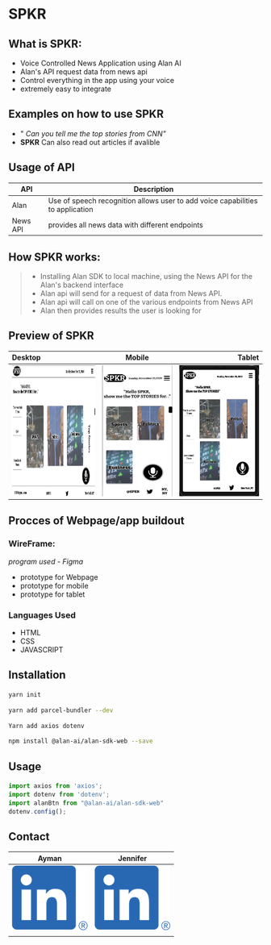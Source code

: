 # SPKR
## What is SPKR:
- Voice Controlled  News Application using Alan AI
- Alan's API request data from news api
- Control everything in the app using your voice
- extremely easy to integrate 

## Examples on how to use SPKR
- " *Can you tell me the top stories from CNN"*
- **SPKR** Can also read out articles if avalible 

## Usage of API
| API | Description |
| --- | --- |
| Alan| Use of speech recognition allows user to add voice capabilities to application|
| News API | provides all news data with different endpoints |
 
 

 
 
 ## How SPKR works:
 > - Installing Alan SDK to local machine, using the News API for the Alan's backend interface
 > - Alan api will send for a request of data from News API.
 > - Alan api will call on one of the various endpoints from News API 
 > - Alan then provides results the user is looking for
 
 ## Preview of SPKR
 
 | Desktop      | Mobile         |Tablet         |
| :---         |     :---:      |          ---: |
| <img width="260" height="260" src='./Images/1pagepic.png'/> | <img width="220" height="260" src='./Images/mobile2.png'/>   |  <img width="260" height="260" src='./Images/Tablet.png'/>   |


 ## Procces of Webpage/app buildout 
 
  ### WireFrame:
  *program used - Figma*
   - prototype for Webpage 
   - prototype for mobile 
   - prototype for tablet 
   
   ### Languages Used 
   - HTML 
   - CSS
   - JAVASCRIPT
   
## Installation
```zsh
yarn init
```
```zsh
yarn add parcel-bundler --dev
```
```zsh
Yarn add axios dotenv
```
```zsh
npm install @alan-ai/alan-sdk-web --save
```
## Usage
```javascript 
import axios from 'axios';
import dotenv from 'dotenv';
import alanBtn from "@alan-ai/alan-sdk-web"
dotenv.config();
```
 
## Contact






|   **Ayman**                                                                                                                                                        |  **Jennifer**                                                                                                                                                |
| ------------------------------------------------------------------------------------------------------------------------------------------------------------------------- | --------------------------------------------------------------------------------------------------------------------------------------------------------------- |
| [![LinkedIn](Images/aLINKEDIINpng.png)](https://www.linkedin.com/in/ayman-omer-b2429b1ab) |[![LinkedIn](Images/aLINKEDIINpng.png)](https://www.linkedin.com/in/jennifer-smith-14a8361b7/)  |
|                                                                                                                                                                           |                                                                                                                                                                 |

